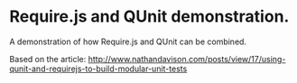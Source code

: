 Require.js and QUnit demonstration.
=====================

A demonstration of how Require.js and QUnit can be combined.

Based on the article: http://www.nathandavison.com/posts/view/17/using-qunit-and-requirejs-to-build-modular-unit-tests